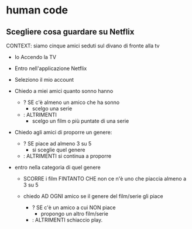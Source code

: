 # human code

## Scegliere cosa guardare su Netflix

CONTEXT: siamo cinque amici seduti sul divano di fronte alla tv

- Io Accendo la TV
- Entro nell'applicazione Netflix
- Seleziono il mio account
- Chiedo a miei amici quanto sonno hanno
  - ? SE c'è almeno un amico che ha sonno
    - scelgo una serie
  - : ALTRIMENTI
    - scelgo un film o più puntate di una serie
- Chiedo agli amici di proporre un genere:
  - ? SE piace ad almeno 3 su 5
    - si sceglie quel genere
  - : ALTRIMENTI si continua a proporre
- entro nella categoria di quel genere

  - SCORRE i film FINTANTO CHE non ce n'è uno che piaccia almeno a 3 su 5

  - chiedo AD OGNI amico se il genere del film/serie gli piace
    - ? SE c'è un amico a cui NON piace
      - propongo un altro film/serie
    - : ALTRIMENTI schiaccio play.
